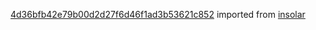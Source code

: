 [4d36bfb42e79b00d2d27f6d46f1ad3b53621c852](https://github.com/insolar/insolar/commit/4d36bfb42e79b00d2d27f6d46f1ad3b53621c852) imported from [insolar](https://github.com/insolar/insolar)
